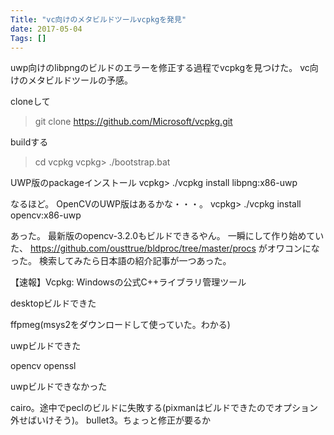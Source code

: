 ```yaml
---
Title: "vc向けのメタビルドツールvcpkgを発見"
date: 2017-05-04
Tags: []
---
```


uwp向けのlibpngのビルドのエラーを修正する過程でvcpkgを見つけた。
vc向けのメタビルドツールの予感。

cloneして
> git clone https://github.com/Microsoft/vcpkg.git

buildする
> cd vcpkg
vcpkg> ./bootstrap.bat

UWP版のpackageインストール
vcpkg> ./vcpkg install libpng:x86-uwp

なるほど。
OpenCVのUWP版はあるかな・・・。
vcpkg> ./vcpkg install opencv:x86-uwp

あった。
最新版のopencv-3.2.0もビルドできるやん。
一瞬にして作り始めていた、
https://github.com/ousttrue/bldproc/tree/master/procs
がオワコンになった。
検索してみたら日本語の紹介記事が一つあった。

【速報】Vcpkg: Windowsの公式C++ライブラリ管理ツール

desktopビルドできた

ffpmeg(msys2をダウンロードして使っていた。わかる)

uwpビルドできた

opencv
openssl

uwpビルドできなかった

cairo。途中でpeclのビルドに失敗する(pixmanはビルドできたのでオプション外せばいけそう)。
bullet3。ちょっと修正が要るか


